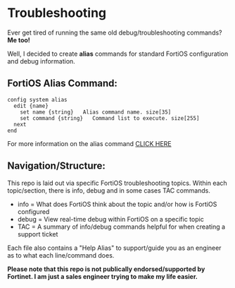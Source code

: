 # Troubleshooting

Ever get tired of running the same old debug/troubleshooting commands? **Me too!**

Well, I decided to create **alias** commands for standard FortiOS configuration and debug information. 

## FortiOS Alias Command:
```
config system alias
  edit {name}
    set name {string}   Alias command name. size[35]
    set command {string}   Command list to execute. size[255]
  next
end
```
For more information on the alias command [CLICK HERE](https://docs.fortinet.com/document/fortigate/6.0.5/cli-reference/991461/system-alias)

## Navigation/Structure:

This repo is laid out via specific FortiOS troubleshooting topics. Within each topic/section, there is info, debug and in some cases TAC commands.

- info = What does FortiOS think about the topic and/or how is FortiOS configured
- debug = View real-time debug within FortiOS on a specific topic
- TAC = A summary of info/debug commands helpful for when creating a support ticket

Each file also contains a "Help Alias" to support/guide you as an engineer as to what each line/command does.

**Please note that this repo is not publically endorsed/supported by Fortinet. I am just a sales engineer trying to make my life easier.**
